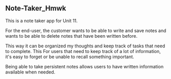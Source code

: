## Note-Taker_Hmwk


This is a note taker app for Unit 11.

For the end-user, the customer wants to be able to write and save notes and wants to be able to delete notes that have been written before.

This way it can be organized my thoughts and keep track of tasks that need to complete. This For users that need to keep track of a lot of information, it's easy to forget or be unable to recall something important. 

Being able to take persistent notes allows users to have written information available when needed.

